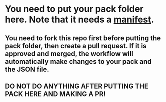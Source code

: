 # You need to put your pack folder here. Note that it needs a [manifest](https://github.com/customIcon/customIcons/wiki/Working-with-Icon-Packs-and-cIPackStore#making-an-icon-pack).

## You need to fork this repo first before putting the pack folder, then create a pull request. If it is approved and merged, the workflow will automatically make changes to your pack and the JSON file.
## DO NOT DO ANYTHING AFTER PUTTING THE PACK HERE AND MAKING A PR!
